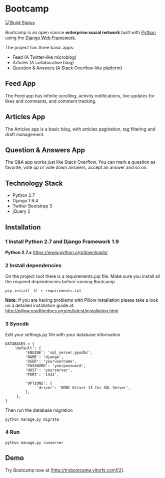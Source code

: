 # Bootcamp

[![Build Status](https://travis-ci.org/vitorfs/bootcamp.svg?branch=master)](https://travis-ci.org/vitorfs/bootcamp)

Bootcamp is an open source **enterprise social network** built with [Python][0] using the [Django Web Framework][1].

The project has three basic apps:

* Feed (A Twitter-like microblog)
* Articles (A collaborative blog)
* Question & Answers (A Stack Overflow-like platform)

## Feed App

The Feed app has infinite scrolling, activity notifications, live updates for likes and comments, and comment tracking.


## Articles App

The Articles app is a basic blog, with articles pagination, tag filtering and draft management.


## Question & Answers App

The Q&A app works just like Stack Overflow. You can mark a question as favorite, vote up or vote down answers, accept an answer and so on.


## Technology Stack

- Python 2.7
- Django 1.9.4
- Twitter Bootstrap 3
- jQuery 2


## Installation

### 1 Install Python 2.7 and Django Framework 1.9

**Python 2.7.x**
https://www.python.org/downloads/



### 2 Install dependencies
On the project root there is a requirements.pip file. Make sure you install all the required dependencies before running Bootcamp

    pip install -U -r requirements.txt

**Note:** If you are having problems with Pillow installation please take a look on a detailed installation guide at: http://pillow.readthedocs.org/en/latest/installation.html


### 3 Syncdb

Edit your settings.py file with your database information

    DATABASES = {
        'default': {
             'ENGINE': 'sql_server.pyodbc',
             'NAME': 'django',
             'USER': 'yourusername',
             'PASSWORD': 'yourpassword',
             'HOST': 'yourserver',
             'PORT': '1433',

             'OPTIONS': {
                  'driver': 'ODBC Driver 13 for SQL Server',
             },
         },
    }

Then run the database migration

    python manage.py migrate

### 4 Run

    python manage.py runserver


## Demo

Try Bootcamp now at [http://trybootcamp.vitorfs.com][2].

[0]: https://www.python.org/
[1]: https://www.djangoproject.com/
[2]: http://trybootcamp.vitorfs.com/
